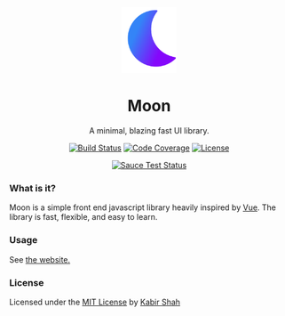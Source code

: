 <div align="center">
  <a href="https://kingpixil.github.io/moon" target="_blank"><img width="100"src="https://raw.githubusercontent.com/KingPixil/moon/gh-pages/img/logo.png"></a>
  <h1>Moon</h1>
  <p>A minimal, blazing fast UI library.</p>
  <p>
    <a href="https://travis-ci.org/KingPixil/moon"><img src="https://travis-ci.org/KingPixil/moon.svg?branch=master" alt="Build Status"></a>
    <a href="https://codecov.io/gh/KingPixil/moon"><img src="https://codecov.io/gh/KingPixil/moon/branch/master/graph/badge.svg" alt="Code Coverage"></a>
    <a href="https://kingpixil.github.io/license"><img src="https://img.shields.io/badge/license-MIT-blue.svg" alt="License"></a>
  </p>
  <p>
    <a href="https://saucelabs.com/u/KingPixil"><img src="https://saucelabs.com/browser-matrix/KingPixil.svg" alt="Sauce Test Status"></a>
  </p>
</div>

### What is it?

Moon is a simple front end javascript library heavily inspired by [Vue](https://vuejs.org). The library is fast, flexible, and easy to learn.

### Usage

See [the website.](https://kingpixil.github.io/moon)

### License

Licensed under the [MIT License](http://kingpixil.github.io/license) by [Kabir Shah](https://kabir.ml)

